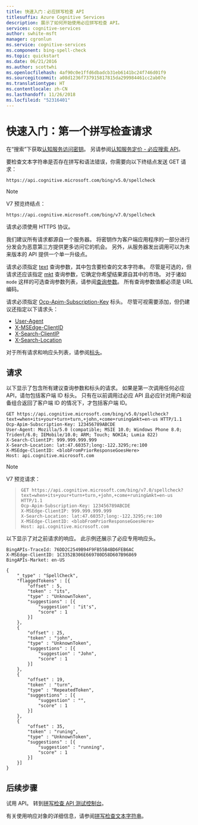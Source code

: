 ```yaml
---
title: 快速入门：必应拼写检查 API
titlesuffix: Azure Cognitive Services
description: 展示了如何开始使用必应拼写检查 API。
services: cognitive-services
author: swhite-msft
manager: cgronlun
ms.service: cognitive-services
ms.component: bing-spell-check
ms.topic: quickstart
ms.date: 06/21/2016
ms.author: scottwhi
ms.openlocfilehash: 4af90c0e1ffd6dbadcb31eb6141bc24f746d01f9
ms.sourcegitcommit: a08d1236f737915817815da299984461cc2ab07e
ms.translationtype: HT
ms.contentlocale: zh-CN
ms.lasthandoff: 11/26/2018
ms.locfileid: "52316401"
---
```

# <a name="quickstart-your-first-spell-check-request"></a>快速入门：第一个拼写检查请求

在“搜索”下获取[认知服务访问密钥](https://azure.microsoft.com/try/cognitive-services/)。  另请参阅[认知服务定价 - 必应搜索 API](https://azure.microsoft.com/pricing/details/cognitive-services/search-api/)。

要检查文本字符串是否存在拼写和语法错误，你需要向以下终结点发送 GET 请求：  
  
```
https://api.cognitive.microsoft.com/bing/v5.0/spellcheck
```

> [!NOTE]
> V7 预览终结点：
> 
> ```
> https://api.cognitive.microsoft.com/bing/v7.0/spellcheck
> ```  
  
请求必须使用 HTTPS 协议。

我们建议所有请求都源自一个服务器。 将密钥作为客户端应用程序的一部分进行分发会为恶意第三方提供更多访问它的机会。 另外，从服务器发出调用可以为未来版本的 API 提供一个单一升级点。

请求必须指定 [text](https://docs.microsoft.com/rest/api/cognitiveservices/bing-spell-check-api-v5-reference#text) 查询参数，其中包含要检查的文本字符串。 尽管是可选的，但请求还应该指定 [mkt](https://docs.microsoft.com/rest/api/cognitiveservices/bing-spell-check-api-v5-reference#mkt) 查询参数，它确定你希望结果源自其中的市场。 对于诸如 `mode` 这样的可选查询参数列表，请参阅[查询参数](https://docs.microsoft.com/rest/api/cognitiveservices/bing-spell-check-api-v5-reference#query-parameters)。 所有查询参数值都必须是 URL 编码。  
  
请求必须指定 [Ocp-Apim-Subscription-Key](https://docs.microsoft.com/rest/api/cognitiveservices/bing-spell-check-api-v5-reference#subscriptionkey) 标头。 尽管可视需要添加，但仍建议还指定以下请求头：  
  
-   [User-Agent](https://docs.microsoft.com/rest/api/cognitiveservices/bing-spell-check-api-v5-reference#useragent)  
-   [X-MSEdge-ClientID](https://docs.microsoft.com/rest/api/cognitiveservices/bing-spell-check-api-v5-reference#clientid)  
-   [X-Search-ClientIP](https://docs.microsoft.com/rest/api/cognitiveservices/bing-spell-check-api-v5-reference#clientip)  
-   [X-Search-Location](https://docs.microsoft.com/rest/api/cognitiveservices/bing-spell-check-api-v5-reference#location)  

对于所有请求和响应头列表，请参阅[标头](https://docs.microsoft.com/rest/api/cognitiveservices/bing-spell-check-api-v5-reference#headers)。

## <a name="the-request"></a>请求

以下显示了包含所有建议查询参数和标头的请求。 如果是第一次调用任何必应 API，请勿包括客户端 ID 标头。 只有在以前调用过必应 API 且必应针对用户和设备组合返回了客户端 ID 的情况下，才包括客户端 ID。 
  
```  
GET https://api.cognitive.microsoft.com/bing/v5.0/spellcheck?text=when+its+your+turn+turn,+john,+come+runing&mkt=en-us HTTP/1.1  
Ocp-Apim-Subscription-Key: 123456789ABCDE  
User-Agent: Mozilla/5.0 (compatible; MSIE 10.0; Windows Phone 8.0; Trident/6.0; IEMobile/10.0; ARM; Touch; NOKIA; Lumia 822)  
X-Search-ClientIP: 999.999.999.999  
X-Search-Location: lat:47.60357;long:-122.3295;re:100  
X-MSEdge-ClientID: <blobFromPriorResponseGoesHere>  
Host: api.cognitive.microsoft.com  
```  

> [!NOTE]
> V7 预览请求：

> ```  
> GET https://api.cognitive.microsoft.com/bing/v7.0/spellcheck?text=when+its+your+turn+turn,+john,+come+runing&mkt=en-us HTTP/1.1
> Ocp-Apim-Subscription-Key: 123456789ABCDE  
> X-MSEdge-ClientIP: 999.999.999.999  
> X-Search-Location: lat:47.60357;long:-122.3295;re:100  
> X-MSEdge-ClientID: <blobFromPriorResponseGoesHere>  
> Host: api.cognitive.microsoft.com  
> ```  

以下显示了对之前请求的响应。 此示例还展示了必应专用响应头。

```
BingAPIs-TraceId: 76DD2C2549B94F9FB55B4BD6FEB6AC
X-MSEdge-ClientID: 1C3352B306E669780D58D607B96869
BingAPIs-Market: en-US

{  
    "_type" : "SpellCheck",  
    "flaggedTokens" : [{  
        "offset" : 5,  
        "token" : "its",  
        "type" : "UnknownToken",  
        "suggestions" : [{  
            "suggestion" : "it's",  
            "score" : 1  
        }]  
    },  
    {  
        "offset" : 25,  
        "token" : "john",  
        "type" : "UnknownToken",  
        "suggestions" : [{  
            "suggestion" : "John",  
            "score" : 1  
        }]  
    },  
    {  
        "offset" : 19,  
        "token" : "turn",  
        "type" : "RepeatedToken",  
        "suggestions" : [{  
            "suggestion" : "",  
            "score" : 1  
        }]  
    },  
    {  
        "offset" : 35,  
        "token" : "runing",  
        "type" : "UnknownToken",  
        "suggestions" : [{  
            "suggestion" : "running",  
            "score" : 1  
        }]  
    }]  
}  
```  


## <a name="next-steps"></a>后续步骤

试用 API。 转到[拼写检查 API 测试控制台](https://dev.cognitive.microsoft.com/docs/services/56e73033cf5ff80c2008c679/operations/57855119bca1df1c647bc358)。 

有关使用响应对象的详细信息，请参阅[拼写检查文本字符串](./proof-text.md)。

